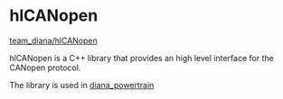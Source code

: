 # hlCANopen

[team_diana/hlCANopen](https://github.com/team_diana/hlCANopen)

hlCANopen is a C++ library that provides an high level interface for the CANopen protocol.

The library is used in [diana_powertrain](diana_powertrain.md)
